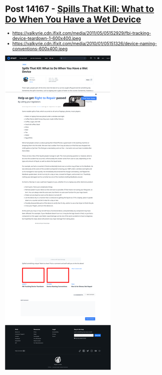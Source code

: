 # Post 14167 - [Spills That Kill: What to Do When You Have a Wet Device](https://www.ifixit.com/News/14167/spills-that-kill)

- https://valkyrie.cdn.ifixit.com/media/2011/05/05152929/fbi-tracking-device-teardown-1-600x400.jpeg
- https://valkyrie.cdn.ifixit.com/media/2010/01/05151326/device-naming-conventions-600x400.jpeg

![screencap](screenshots/b730a75b-483c-4951-a705-5abb56e154a0.png)

